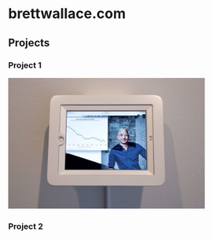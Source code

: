 # brettwallace.com

## Projects
### Project 1
![Futures of Work 2020](docs/assets/futures-of-work-2020-001-web.jpg)

### Project 2

